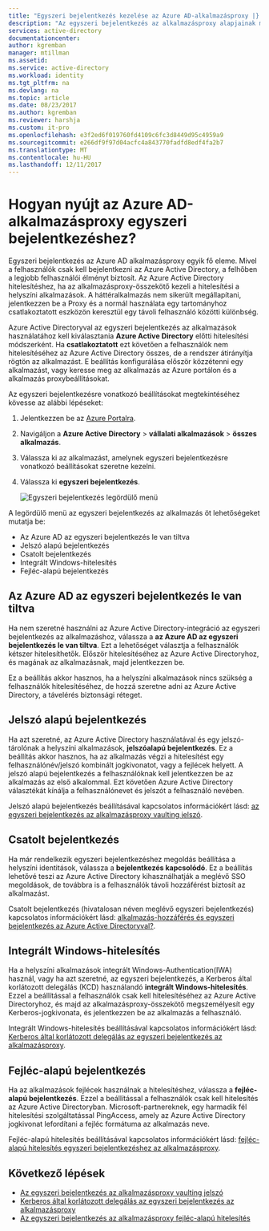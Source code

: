 ```yaml
---
title: "Egyszeri bejelentkezés kezelése az Azure AD-alkalmazásproxy |} Microsoft Docs"
description: "Az egyszeri bejelentkezés az alkalmazásproxy alapjainak megismerése"
services: active-directory
documentationcenter: 
author: kgremban
manager: mtillman
ms.assetid: 
ms.service: active-directory
ms.workload: identity
ms.tgt_pltfrm: na
ms.devlang: na
ms.topic: article
ms.date: 08/23/2017
ms.author: kgremban
ms.reviewer: harshja
ms.custom: it-pro
ms.openlocfilehash: e3f2ed6f019760fd4109c6fc3d8449d95c4959a9
ms.sourcegitcommit: e266df9f97d04acfc4a843770fadfd8edf4fa2b7
ms.translationtype: MT
ms.contentlocale: hu-HU
ms.lasthandoff: 12/11/2017
---
```

# <a name="how-does-azure-ad-application-proxy-provide-single-sign-on"></a>Hogyan nyújt az Azure AD-alkalmazásproxy egyszeri bejelentkezéshez?

Egyszeri bejelentkezés az Azure AD alkalmazásproxy egyik fő eleme.  Mivel a felhasználók csak kell bejelentkezni az Azure Active Directory, a felhőben a legjobb felhasználói élményt biztosít. Az Azure Active Directory hitelesítéshez, ha az alkalmazásproxy-összekötő kezeli a hitelesítési a helyszíni alkalmazások. A háttéralkalmazás nem sikerült megállapítani, jelentkezzen be a Proxy és a normál használata egy tartományhoz csatlakoztatott eszközön keresztül egy távoli felhasználó közötti különbség. 

Azure Active Directoryval az egyszeri bejelentkezés az alkalmazások használatához kell kiválasztania **Azure Active Directory** előtti hitelesítési módszerként. Ha **csatlakoztatott** ezt követően a felhasználók nem hitelesítéséhez az Azure Active Directory összes, de a rendszer átirányítja rögtön az alkalmazást. E beállítás konfigurálása először közzétenni egy alkalmazást, vagy keresse meg az alkalmazás az Azure portálon és a alkalmazás proxybeállításokat. 

Az egyszeri bejelentkezésre vonatkozó beállításokat megtekintéséhez kövesse az alábbi lépéseket:

1. Jelentkezzen be az [Azure Portalra](https://portal.azure.com).
2. Navigáljon a **Azure Active Directory** > **vállalati alkalmazások** > **összes alkalmazás**.
3. Válassza ki az alkalmazást, amelynek egyszeri bejelentkezésre vonatkozó beállításokat szeretne kezelni.
4. Válassza ki **egyszeri bejelentkezés**.

   ![Egyszeri bejelentkezés legördülő menü](./media/application-proxy-sso-overview/single-sign-on-mode.png)

A legördülő menü az egyszeri bejelentkezés az alkalmazás öt lehetőségeket mutatja be:

* Az Azure AD az egyszeri bejelentkezés le van tiltva
* Jelszó alapú bejelentkezés
* Csatolt bejelentkezés
* Integrált Windows-hitelesítés
* Fejléc-alapú bejelentkezés

## <a name="azure-ad-single-sign-on-disabled"></a>Az Azure AD az egyszeri bejelentkezés le van tiltva

Ha nem szeretné használni az Azure Active Directory-integráció az egyszeri bejelentkezés az alkalmazáshoz, válassza a **az Azure AD az egyszeri bejelentkezés le van tiltva**. Ezt a lehetőséget választja a felhasználók kétszer hitelesíthetők. Először hitelesítéséhez az Azure Active Directoryhoz, és magának az alkalmazásnak, majd jelentkezzen be. 

Ez a beállítás akkor hasznos, ha a helyszíni alkalmazások nincs szükség a felhasználók hitelesítéséhez, de hozzá szeretne adni az Azure Active Directory, a távelérés biztonsági réteget. 

## <a name="password-based-sign-on"></a>Jelszó alapú bejelentkezés

Ha azt szeretné, az Azure Active Directory használatával és egy jelszó-tárolónak a helyszíni alkalmazások, **jelszóalapú bejelentkezés**. Ez a beállítás akkor hasznos, ha az alkalmazás végzi a hitelesítést egy felhasználónév/jelszó kombinált jogkivonatot, vagy a fejlécek helyett. A jelszó alapú bejelentkezés a felhasználóknak kell jelentkezzen be az alkalmazás az első alkalommal. Ezt követően Azure Active Directory választékát kínálja a felhasználónevet és jelszót a felhasználó nevében. 

Jelszó alapú bejelentkezés beállításával kapcsolatos információkért lásd: [az egyszeri bejelentkezés az alkalmazásproxy vaulting jelszó](application-proxy-sso-azure-portal.md).

## <a name="linked-sign-on"></a>Csatolt bejelentkezés

Ha már rendelkezik egyszeri bejelentkezéshez megoldás beállítása a helyszíni identitások, válassza a **bejelentkezés kapcsolódó**. Ez a beállítás lehetővé teszi az Azure Active Directory kihasználhatják a meglévő SSO megoldások, de továbbra is a felhasználók távoli hozzáférést biztosít az alkalmazást. 

Csatolt bejelentkezés (hivatalosan néven meglévő egyszeri bejelentkezés) kapcsolatos információkért lásd: [alkalmazás-hozzáférés és egyszeri bejelentkezés az Azure Active Directoryval?](active-directory-appssoaccess-whatis.md#how-does-single-sign-on-with-azure-active-directory-work).

## <a name="integrated-windows-authentication"></a>Integrált Windows-hitelesítés

Ha a helyszíni alkalmazások integrált Windows-Authentication(IWA) használ, vagy ha azt szeretné, az egyszeri bejelentkezés, a Kerberos által korlátozott delegálás (KCD) használandó **integrált Windows-hitelesítés**. Ezzel a beállítással a felhasználók csak kell hitelesítéséhez az Azure Active Directoryhoz, és majd az alkalmazásproxy-összekötő megszemélyesít egy Kerberos-jogkivonata, és jelentkezzen be az alkalmazás a felhasználó. 

Integrált Windows-hitelesítés beállításával kapcsolatos információkért lásd: [Kerberos által korlátozott delegálás az egyszeri bejelentkezés az alkalmazásproxy](active-directory-application-proxy-sso-using-kcd.md).

## <a name="header-based-sign-on"></a>Fejléc-alapú bejelentkezés 

Ha az alkalmazások fejlécek használnak a hitelesítéshez, válassza a **fejléc-alapú bejelentkezés**. Ezzel a beállítással a felhasználók csak kell hitelesítés az Azure Active Directoryban. Microsoft-partnereknek, egy harmadik fél hitelesítési szolgáltatással PingAccess, amely az Azure Active Directory jogkivonat lefordítani a fejléc formátuma az alkalmazás neve. 

Fejléc-alapú hitelesítés beállításával kapcsolatos információkért lásd: [fejléc-alapú hitelesítés egyszeri bejelentkezéshez az alkalmazásproxy](application-proxy-ping-access.md).

## <a name="next-steps"></a>Következő lépések

- [Az egyszeri bejelentkezés az alkalmazásproxy vaulting jelszó](application-proxy-sso-azure-portal.md)
- [Kerberos által korlátozott delegálás az egyszeri bejelentkezés az alkalmazásproxy](active-directory-application-proxy-sso-using-kcd.md)
- [Az egyszeri bejelentkezés az alkalmazásproxy fejléc-alapú hitelesítés](application-proxy-ping-access.md) 
